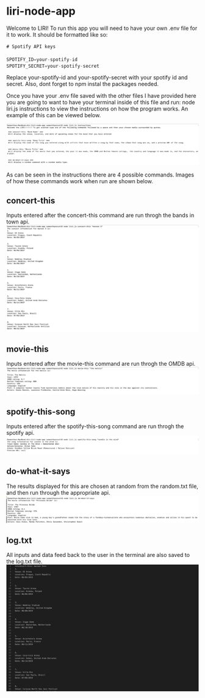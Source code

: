 # liri-node-app

Welcome to LIRI! To run this app you will need to have your own .env file for it to work. It should be formatted like so:

```javascript
# Spotify API keys

SPOTIFY_ID=your-spotify-id
SPOTIFY_SECRET=your-spotify-secret
```

Replace your-spotify-id and your-spotify-secret with your spotify id and secret. Also, dont forget to npm instal the packages needed.

Once you have your .env file saved with the other files I have provided here you are going to want to have your terminal inside of this file and run: node liri.js instructions to view the instructions on how the program works. An example of this can be viewed below. 

![instructions info](images/instructions.png)


As can be seen in the instructions there are 4 possible commands. Images of how these commands work when run are shown below. 

## concert-this
Inputs entered after the concert-this command are run throgh the bands in town api. 
![concert-this info](images/concert-this.png)

## movie-this
Inputs entered after the movie-this command are run throgh the OMDB api. 
![movie-this info](images/movie-this.png)

## spotify-this-song
Inputs entered after the spotify-this-song command are run throgh the spotify api. 
![spotify-this-song info](images/spotify-this-song.png)

## do-what-it-says
The results displayed for this are chosen at random from the random.txt file, and then run through the appropriate api.
![do-what-it-says info](images/do-what-it-says.png)

## log.txt
All inputs and data feed back to the user in the terminal are also saved to the log.txt file. 
![log info](images/log.png)
